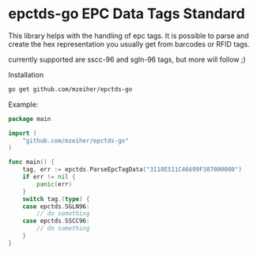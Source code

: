 # epctds-go EPC Data Tags Standard
This library helps with the handling of epc tags. 
It is possible to parse and create the hex representation you usually get from barcodes or RFID tags.

currently supported are sscc-96 and sgln-96 tags, but more will follow ;)

Installation
```bash
go get github.com/mzeiher/epctds-go 

```

Example:
```go
package main

import (
    "github.com/mzeiher/epctds-go"
)

func main() {
    tag, err := epctds.ParseEpcTagData("3118E511C46699F387000000")
    if err != nil {
        panic(err)
    }
    switch tag.(type) {
    case epctds.SGLN96:
        // do something
    case epctds.SSCC96:
        // do something
    }
}
```